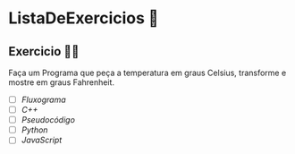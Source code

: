 # ListaDeExercicios 🚀

## Exercicio 👨‍💻

Faça um Programa que peça a temperatura em graus Celsius, transforme e mostre em graus Fahrenheit.

- [ ] _Fluxograma_
- [ ] _C++_
- [ ] _Pseudocódigo_
- [ ] _Python_
- [ ] _JavaScript_